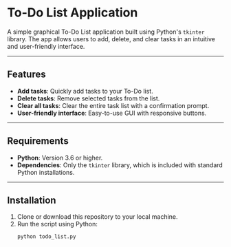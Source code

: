 # To-Do List Application

A simple graphical To-Do List application built using Python's `tkinter` library. The app allows users to add, delete, and clear tasks in an intuitive and user-friendly interface.

---

## Features

- **Add tasks**: Quickly add tasks to your To-Do list.
- **Delete tasks**: Remove selected tasks from the list.
- **Clear all tasks**: Clear the entire task list with a confirmation prompt.
- **User-friendly interface**: Easy-to-use GUI with responsive buttons.

---

## Requirements

- **Python**: Version 3.6 or higher.
- **Dependencies**: Only the `tkinter` library, which is included with standard Python installations.

---

## Installation

1. Clone or download this repository to your local machine.
2. Run the script using Python:
   ```bash
   python todo_list.py
